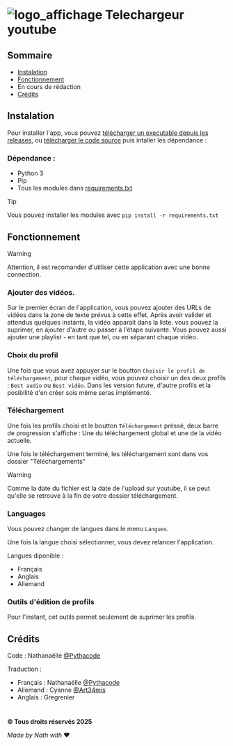 # ![logo_affichage](https://github.com/user-attachments/assets/ef984914-7e06-4a17-88af-2c2e0b46bc80) Telechargeur youtube




## Sommaire

- [Instalation](https://github.com/Pythacode/telechargeur_youtube?tab=readme-ov-file#instalation)
- [Fonctionnement](https://github.com/Pythacode/telechargeur_youtube?tab=readme-ov-file#fonctionnement)
- En cours de rédaction
- [Crédits](https://github.com/Pythacode/telechargeur_youtube?tab=readme-ov-file#credits)

## Instalation

Pour installer l'app, vous pouvez [télécharger un executable depuis les releases](https://github.com/Pythacode/telechargeur_youtube/releases), ou [télécharger le code source](https://github.com/Pythacode/telechargeur_youtube/archive/refs/heads/main.zip) puis intaller les dépendance :

### Dépendance :

- Python 3
- Pip
- Tous les modules dans [requirements.txt](https://github.com/Pythacode/telechargeur_youtube/blob/main/requirements.txt)

> [!TIP]
> Vous pouvez installer les modules avec `pip install -r requirements.txt`

## Fonctionnement

> [!WARNING]
> Attention, il est recomander d'utiliser cette application avec une bonne connection.

### Ajouter des vidéos.

Sur le premier écran de l'application, vous pouvez ajouter des URLs de vidéos dans la zone de texte prévus à cette effet.
Après avoir valider et attendus quelques instants, la vidéo apparait dans la liste. vous pouvez la suprimer, en ajouter d'autre ou passer à l'étape suivante. Vous pouvez aussi ajouter une playlist - en tant que tel, ou en séparant chaque vidéo.

### Choix du profil

Une fois que vous avez appuyer sur le boutton `Choisir le profil de téléchargement`, pour chaque vidéo, vous pouvez choisir un des deux profils : `Best audio` ou `Best vidéo`.
Dans les version future, d'autre profils et la posibilité d'en créer sois même seras implémenté.

### Téléchargement

Une fois les profils choisi et le boutton `Téléchargement` préssé, deux barre de progression s'affiche :
Une du téléchargement global et une de la vidéo actuelle.

Une fois le téléchargement terminé, les téléchargement sont dans vos dossier "Téléchargements"

> [!WARNING]
> Comme la date du fichier est la date de l'upload sur youtube, il se peut qu'elle se retrouve à la fin de votre dossier téléchargement.

### Languages

Vous pouvez changer de langues dans le menu `Langues`.

Une fois la langue choisi sélectionner, vous devez relancer l'application.

Langues diponible :

- Français
- Anglais
- Allemand

### Outils d'édition de profils

Pour l'instant, cet outils permet seulement de suprimer les profils.

## Crédits

Code : Nathanaëlle [@Pythacode](https://github.com/Pythacode/)

Traduction :
- Français : Nathanaëlle [@Pythacode](https://github.com/Pythacode/)
- Allemand : Cyanne [@Art34mis](https://github.com/Art34mis/)
- Anglais : Gregrenier

#
__© Tous droits réservés 2025__

*Made by Nath with* :heart:
